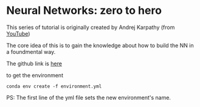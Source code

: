 # Neural Networks: zero to hero
This series of tutorial is originally created by Andrej Karpathy (from [YouTube](https://www.youtube.com/playlist?list=PLAqhIrjkxbuWI23v9cThsA9GvCAUhRvKZ))

The core idea of this is to gain the knowledge about how to build the NN in a foundmental way.

The github link is [here](https://github.com/karpathy/nn-zero-to-hero/tree/master)


to get the environment
~~~
conda env create -f environment.yml
~~~
PS: The first line of the yml file sets the new environment's name.